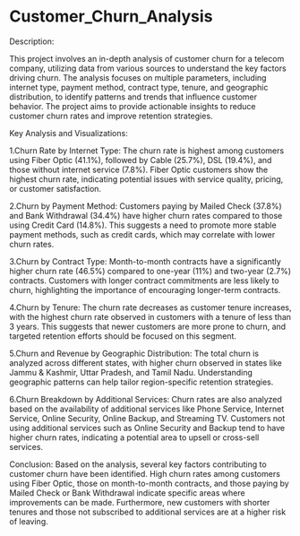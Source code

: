 # Customer_Churn_Analysis

Description:

This project involves an in-depth analysis of customer churn for a telecom company, utilizing data from various sources to understand the key factors driving churn. The analysis focuses on multiple parameters, including internet type, payment method, contract type, tenure, and geographic distribution, to identify patterns and trends that influence customer behavior. The project aims to provide actionable insights to reduce customer churn rates and improve retention strategies.

Key Analysis and Visualizations:

1.Churn Rate by Internet Type:
   The churn rate is highest among customers using Fiber Optic (41.1%), followed by Cable (25.7%), DSL (19.4%), and those without internet service (7.8%).
   Fiber Optic customers show the highest churn rate, indicating potential issues with service quality, pricing, or customer satisfaction.

2.Churn by Payment Method:
  Customers paying by Mailed Check (37.8%) and Bank Withdrawal (34.4%) have higher churn rates compared to those using Credit Card (14.8%).
  This suggests a need to promote more stable payment methods, such as credit cards, which may correlate with lower churn rates.

3.Churn by Contract Type:
  Month-to-month contracts have a significantly higher churn rate (46.5%) compared to one-year (11%) and two-year (2.7%) contracts.
  Customers with longer contract commitments are less likely to churn, highlighting the importance of encouraging longer-term contracts.

4.Churn by Tenure:
  The churn rate decreases as customer tenure increases, with the highest churn rate observed in customers with a tenure of less than 3 years.
  This suggests that newer customers are more prone to churn, and targeted retention efforts should be focused on this segment.
  
5.Churn and Revenue by Geographic Distribution:
  The total churn is analyzed across different states, with higher churn observed in states like Jammu & Kashmir, Uttar Pradesh, and Tamil Nadu.
  Understanding geographic patterns can help tailor region-specific retention strategies.

6.Churn Breakdown by Additional Services:
  Churn rates are also analyzed based on the availability of additional services like Phone Service, Internet Service, Online Security, Online Backup, and Streaming TV.
  Customers not using additional services such as Online Security and Backup tend to have higher churn rates, indicating a potential area to upsell or cross-sell services.

 Conclusion:
  Based on the analysis, several key factors contributing to customer churn have been identified. High churn rates among customers using Fiber Optic, those on month-to-month contracts, and those paying by Mailed 
  Check or Bank Withdrawal indicate specific areas where improvements can be made. Furthermore, new customers with shorter tenures and those not subscribed to additional services are at a higher risk of leaving.
